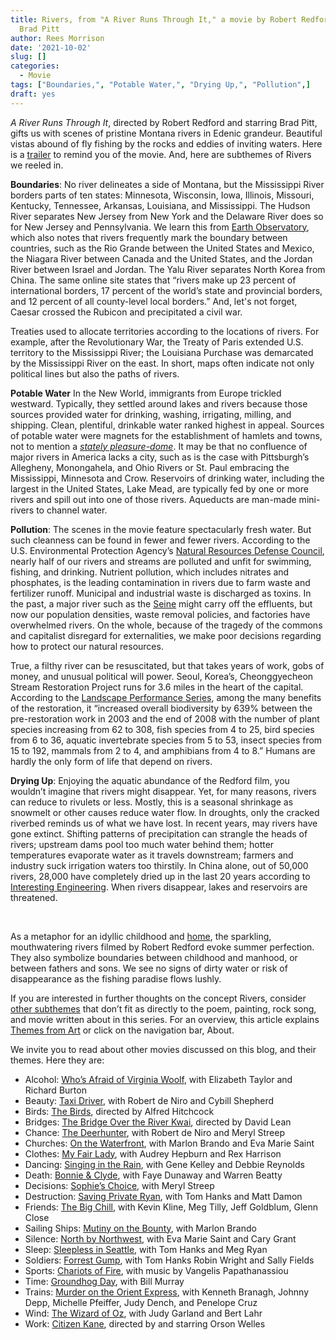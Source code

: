 ```yaml
---
title: Rivers, from "A River Runs Through It," a movie by Robert Redford starring
  Brad Pitt
author: Rees Morrison
date: '2021-10-02'
slug: []
categories:
  - Movie
tags: ["Boundaries,", "Potable Water,", "Drying Up,", "Pollution",]
draft: yes
---
```


*A River Runs Through It*, directed by Robert Redford and starring Brad Pitt, gifts us with scenes of  pristine Montana rivers in Edenic grandeur.  Beautiful vistas abound of fly fishing by the rocks and eddies of inviting waters.  Here is a [trailer](https://www.youtube.com/watch?v=OsIolBViUmc) to remind you of the movie.  And, here are subthemes of Rivers we reeled in.

<!--more-->

**Boundaries**:  No river delineates a side of Montana, but the Mississippi River borders parts of ten states: Minnesota, Wisconsin, Iowa, Illinois, Missouri, Kentucky, Tennessee, Arkansas, Louisiana, and Mississippi.  The Hudson River separates New Jersey from New York and the Delaware River does so for New Jersey and Pennsylvania.  We learn this from [Earth Observatory](https://earthobservatory.nasa.gov/images/147242/how-rivers-shape-states), which also notes that rivers frequently mark the boundary between countries, such as the Rio Grande between the United States and Mexico, the Niagara River between Canada and the United States, and the Jordan River between Israel and Jordan.  The Yalu River separates North Korea from China.  The same online site states that “rivers make up 23 percent of international borders, 17 percent of the world’s state and provincial borders, and 12 percent of all county-level local borders.” And, let's not forget, Caesar crossed the Rubicon and precipitated a civil war.

Treaties used to allocate territories according to the locations of rivers.  For example, after the Revolutionary War, the Treaty of Paris extended U.S. territory to the Mississippi River; the Louisiana Purchase was demarcated by the Mississippi River on the east.   In short, maps often indicate not only political lines but also the paths of rivers.

**Potable Water** In the New World, immigrants from Europe trickled westward.  Typically, they settled around lakes and rivers because those sources provided water for drinking, washing, irrigating, milling, and shipping.  Clean, plentiful, drinkable water ranked highest in appeal.  Sources of potable water were magnets for the establishment of hamlets and towns, not to mention a [*stately pleasure-dome*](Kubla).  It may be that no confluence of major rivers in America lacks a city, such as is the case with Pittsburgh’s Allegheny, Monongahela, and Ohio Rivers or St. Paul embracing the Mississippi, Minnesota and Crow.  Reservoirs of drinking water, including the largest in the United States, Lake Mead, are typically fed by one or more rivers and spill out into one of those rivers. Aqueducts are man-made mini-rivers to channel water. 

**Pollution**:   The scenes in the movie feature spectacularly fresh water.  But such cleanness can be found in fewer and fewer rivers.  According to the U.S. Environmental Protection Agency’s [Natural Resources Defense Council](https://www.nrdc.org/stories/water-pollution-everything-you-need-know), nearly half of our rivers and streams are polluted and unfit for swimming, fishing, and drinking. Nutrient pollution, which includes nitrates and phosphates, is the leading contamination in rivers due to farm waste and fertilizer runoff.  Municipal and industrial waste is discharged as toxins.  In the past, a major river such as the [Seine](Seine) might carry off the effluents, but now our population densities, waste removal policies, and factories have overwhelmed rivers.  On the whole, because of the tragedy of the commons and capitalist disregard for externalities, we make poor decisions regarding how to protect our natural resources.  

True, a filthy river can be resuscitated, but that takes years of work, gobs of money, and unusual political will power.  Seoul, Korea’s, Cheonggyecheon Stream Restoration Project runs for 3.6 miles in the heart of the capital.  According to the [Landscape Performance Series](https://www.landscapeperformance.org/case-study-briefs/cheonggyecheon-stream-restoration), among the many benefits of the restoration, it “increased overall biodiversity by 639% between the pre-restoration work in 2003 and the end of 2008 with the number of plant species increasing from 62 to 308, fish species from 4 to 25, bird species from 6 to 36, aquatic invertebrate species from 5 to 53, insect species from 15 to 192, mammals from 2 to 4, and amphibians from 4 to 8.”  Humans are hardly the only form of life that depend on rivers.

**Drying Up**:  Enjoying the aquatic abundance of the Redford film, you wouldn’t imagine that rivers might disappear.  Yet, for many reasons, rivers can reduce to rivulets or less.  Mostly, this is a seasonal shrinkage as snowmelt or other causes reduce water flow.  In droughts, only the cracked riverbed reminds us of what we have lost.  In recent years, may rivers have gone extinct.  Shifting patterns of precipitation can strangle the heads of rivers; upstream dams pool too much water behind them; hotter temperatures evaporate water as it travels downstream; farmers and industry suck irrigation waters too thirstily.   In China alone, out of 50,000 rivers, 28,000 have completely dried up in the last 20 years according to [Interesting Engineering](https://interestingengineering.com/6-major-rivers-facing-drought-like-situations-from-overuse).  When rivers disappear, lakes and reservoirs are threatened.

&nbsp;

As a metaphor for an idyllic childhood and [home](Ferry), the sparkling, mouthwatering rivers filmed by Robert Redford evoke summer perfection.  They also symbolize boundaries between childhood and manhood, or between fathers and sons.  We see no signs of dirty water or risk of disappearance as the fishing paradise flows lushly.

If you are interested in further thoughts on the concept Rivers, consider [other subthemes]() that don’t fit as directly to the poem, painting, rock song, and movie written about in this series.  For an overview, this article explains [Themes from Art](http://bit.ly/3sRXopI) or click on the navigation bar, About.

We invite you to read about other movies discussed on this blog, and their themes.  Here they are: 

* Alcohol: [Who’s Afraid of Virginia Woolf](https://themesfromart.com/post/2021-02-03-alcohol-woolf-nichols/alcoholwoolfnichols/), with Elizabeth Taylor and Richard Burton
* Beauty: [Taxi Driver](https://themesfromart.com/post/2021-04-21-beauty-taxi-driver-a-movie-with-robert-de-niro-and-cybill-shepherd/beautytaxi/), with Robert de Niro and Cybill Shepherd
* Birds: [The Birds](https://themesfromart.com/post/2021-06-07-birds-the-birds-a-movie-directed-by-alfred-hitchcock/birdsthebirds/), directed by Alfred Hitchcock
* Bridges: [The Bridge Over the River Kwai](https://themesfromart.com/post/2021-07-26-bridges-from-bridge-over-troubled-waters-a-song-by-simon-garfunkel/bridgestroubled/), directed by David Lean
* Chance: [The Deerhunter](https://themesfromart.com/post/2021-03-14-chancewinner/chancewinner/), with Robert de Niro and Meryl Streep
* Churches: [On the Waterfront](https://themesfromart.com/post/2021-05-21-churches-from-on-the-waterfront-a-movie-with-marlon-brando/churcheswaterfront/), with Marlon Brando and Eva Marie Saint
* Clothes: [My Fair Lady](https://themesfromart.com/post/2021-08-30-clothes-from-my-fair-lady-a-movie-starring-audrey-hepburn/clothesfair/), with Audrey Hepburn and Rex Harrison
* Dancing: [Singing in the Rain](https://themesfromart.com/post/2021-09-10-dancing-from-singin-in-the-rain-a-movie-starring-gene-kelley-and-debbie-reynolds/dancingrain/), with Gene Kelley and Debbie Reynolds
* Death: [Bonnie & Clyde](https://themesfromart.com/post/2021-05-03-death-from-bonnie-clyde-a-movie-starring-warren-beatty-and-faye-dunaway/deathbonnie/), with Faye Dunaway and Warren Beatty
* Decisions: [Sophie’s Choice](https://themesfromart.com/post/2021-02-08-decisions-sophie-s-choice-with-meryl-streep/decisionssophies/), with Meryl Streep
* Destruction: [Saving Private Ryan](https://themesfromart.com/post/2021-02-18-destruction-saving-private-ryan-a-movie-by-steven-spielberg/destructionsaving/), with Tom Hanks and Matt Damon
* Friends: [The Big Chill](https://themesfromart.com/post/2021-06-20-friends-the-big-chill-a-movied-directed-by-lawrence-kasdan/friendschill/), with Kevin Kline, Meg Tilly, Jeff Goldblum, Glenn Close
* Sailing Ships: [Mutiny on the Bounty](https://themesfromart.com/post/2021-06-26-sailing-ships-mutiny-on-the-bounty-a-movie-with/sailingshipsmutiny/), with Marlon Brando
* Silence: [North by Northwest](https://themesfromart.com/post/silencenorthwest/), with Eva Marie Saint and Cary Grant
* Sleep: [Sleepless in Seattle](https://themesfromart.com/post/2021-09-22-sleep-from-sleepless-in-seattle-a-movie-starring-tom-hanks-and-meg-ryan/sleepsleepless/), with Tom Hanks and Meg Ryan
* Soldiers: [Forrest Gump](https://themesfromart.com/post/2021-08-02-soldiers-from-forrest-gump-a-movie-starring-tom-hanks/soldiersgump/), with Tom Hanks Robin Wright and Sally Fields
* Sports: [Chariots of Fire](https://themesfromart.com/post/2021-07-12-sports-from-chariots-of-fire-a-movie-about-the-1924-olypics/sportschariots/), with music by Vangelis Papathanassiou
* Time: [Groundhog Day](https://themesfromart.com/post/2021-03-08-time-from-groundhog-day-starring-bill-murray/timegroundhog/), with Bill Murray
* Trains: [Murder on the Orient Express](https://themesfromart.com/post/2021-05-10-trains-from-murder-on-the-orient-express-a-movie-directed-by-sidney-lumet/trainsorient/), with Kenneth Branagh, Johnny Depp, Michelle Pfeiffer, Judy Dench, and Penelope Cruz
* Wind: [The Wizard of Oz](https://themesfromart.com/post/2021-08-12-wind-from-the-wizard-of-oz-a-movie-with-judy-garland/windoz/), with Judy Garland and Bert Lahr 
* Work: [Citizen Kane](https://themesfromart.com/post/2021-02-26-workkane/workkane/), directed by and starring Orson Welles
